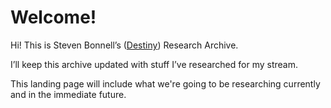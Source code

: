 # Welcome!

Hi! This is Steven Bonnell’s ([Destiny](https://www.youtube.com/destiny)) Research Archive.

I’ll keep this archive updated with stuff I’ve researched for my stream.

This landing page will include what we're going to be researching currently and in the immediate future.